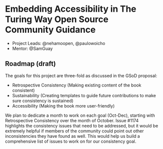 # Embedding Accessibility in The Turing Way Open Source Community Guidance

- Project Leads: @nehamoopen, @paulowoicho
- Mentor: @SamGuay

## Roadmap (draft)

The goals for this project are three-fold as discussed in the GSoD proposal:

- Retrospective Consistency (Making existing content of the book consistent)
- Sustainability (Creating templates to guide future contributions to make sure consistency is sustained)
- Accessibility (Making the book more user-friendly)

We plan to dedicate a month to work on each goal (Oct-Dec), starting with Retrospective Consistency over the month of October. Issue #1174 highlights the consistency issues that need to be addressed, but it would be extremely helpful if members of the community could point out other inconsistencies they have found as well. This would help us build a comprehensive list of issues to work on for our consistency goal.

